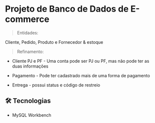 # Projeto de Banco de Dados de E-commerce

> Entidades:

Cliente, Pedido, Produto e Fornecedor & estoque

>  Refinamento:

- Cliente PJ e PF - Uma conta pode ser PJ ou PF, mas não pode ter as duas informações

- Pagamento - Pode ter cadastrado mais de uma forma de pagamento

- Entrega - possui status e código de restreio




## 🛠️ Tecnologias 

- MySQL Workbench
